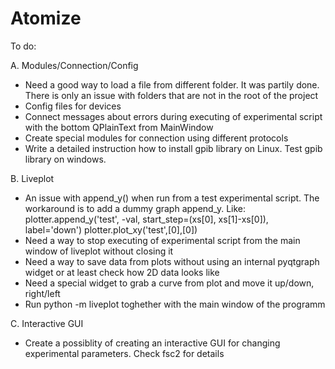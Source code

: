 # Atomize

To do:

A. Modules/Connection/Config
- Need a good way to load a file from different folder. It was partily done. There is only an issue with folders that are not in the root of the project
- Config files for devices
- Connect messages about errors during executing of experimental script with the bottom QPlainText from MainWindow
- Create special modules for connection using different protocols
- Write a detailed instruction how to install gpib library on Linux. Test gpib library on windows.

B. Liveplot
- An issue with append_y() when run from a test experimental script. The workaround is to add a dummy graph append_y. Like:
plotter.append_y('test', -val, start_step=(xs[0], xs[1]-xs[0]), label='down')
plotter.plot_xy('test',[0],[0])
- Need a way to stop executing of experimental script from the main window of liveplot without closing it
- Need a way to save data from plots without using an internal pyqtgraph widget or at least check how 2D data looks like
- Need a special widget to grab a curve from plot and move it up/down, right/left
- Run python -m liveplot toghether with the main window of the programm

C. Interactive GUI 
- Create a possiblity of creating an interactive GUI for changing experimental parameters. Check fsc2 for details










